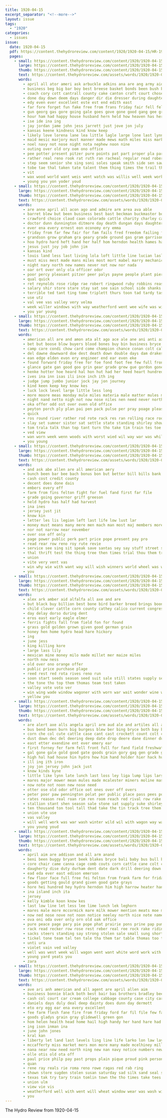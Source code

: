 ```yaml
---
title: 1920-04-15
excerpt_separator: "<!--more-->"
layout: issue
tags:
  - "1920"
categories:
  - issues
issue:
  date: 1920-04-15
  pdf: https://content.thehydroreview.com/content/1920/1920-04-15/HR-1920-04-15.pdf
  pages:
    - small: https://content.thehydroreview.com/content/1920/1920-04-15/small/HR-1920-04-15-01.jpg
      large: https://content.thehydroreview.com/content/1920/1920-04-15/large/HR-1920-04-15-01.jpg
      thumb: https://content.thehydroreview.com/content/1920/1920-04-15/thumbnails/HR-1920-04-15-01.jpg
      text: https://content.thehydroreview.com/assets/words/1920/1920-04-15/HR-1920-04-15-01.txt
      words:
        - april all ator ameri ask arbuckle adkins ana are ang army aid and american
        - business beg big bar boy best breese basket bonds been bush bet barrett breath bound back ball but blend banner both bank bers billy beas board
        - coach cory cott cantrall county cake canton craft court chose come canyon class cause cop comes chambers curtain care credit clever cox cos city car
        - done day down deem days danger dir die dresser during daughter don duty
        - edy even ever excellent este est end edith east
        - far fore forget fun fake free from frans friday fair fell fellow fed found fond furne forts first few fine for funny faith furnish fand fund
        - gun georg gas gore going gale goes gove gone good gang gee grace
        - hour ham had happy house husband hern held how heaven has her hack hor holmes hen hing hinton high hydro him hattie handle home
        - ise ide ina ing
        - jay jordan jame john jess jarrett just jove jon july
        - kansas keene kindness kind know keep
        - likely love lorena lane lea little lagle large lone last lynn life lover legion lead lother law laughter
        - maid mesic marjory must manner made mews math miles miss mark money may monday much most
        - noel navy not nose night nota nephew noon nine
        - outing over old ory oom ono office
        - pee potter present pitzer pure points pat part proper pla paras per paul parent pay
        - rather real reno rook rat ruth ran racheal regular read rober round rates role rob rath ron rec road red
        - step seem senior she sing soni soles speak smith side sen saw sas swede sherlock state socia seen school star steel salad set see south special sum straight swedish sparks start
        - tobe tae thal taken tate talent them thing times the trail thousand too thomas than toher tha then till tho turn take town ted
        - vit
        - wax wood world want weis went watch was willis well week work while way wife will words wes why with
        - young you yon yoder youd
    - small: https://content.thehydroreview.com/content/1920/1920-04-15/small/HR-1920-04-15-02.jpg
      large: https://content.thehydroreview.com/content/1920/1920-04-15/large/HR-1920-04-15-02.jpg
      thumb: https://content.thehydroreview.com/content/1920/1920-04-15/thumbnails/HR-1920-04-15-02.jpg
      text: https://content.thehydroreview.com/assets/words/1920/1920-04-15/HR-1920-04-15-02.txt
      words:
        - are anne april all acon ago and admire arm area ava able
        - barret blew but been business best bast beckman buckmaster books blend burgman bethel besse bury bring big both back bouse byes
        - crawford choice claud caan colorado cattle charity charley car call cha came charles cedar clinton contractor christ church camel chance close can christian
        - doctor dunn dunnington ditmore day death dungan days daughter desire does
        - ever ena every ernest eon economy ery emma
        - friday from far few fair for fam fails fred freedom failing fitting fields ford first
        - grandson grow graham gra geary grade ground gas gram garrison good gibbs guest goodness george
        - hoo hydro hard heft hand her half hom herndon health hames handsome hamilton horse hands homes hall hundred hot herbert home high hed has had heir henry house hew him horr
        - jesus just joy job john jim
        - kansas kind
        - louis land less last living lola loft little line lucian lasley lone lines louie
        - must miss mest made mans miles most mort mabel marry mechanic monica monday minister matt min mee much meal may morning
        - night nary north new names never not now nor nada
        - oar ort over only ola officer odor
        - poor percy pleasant pitzer peer palys payne people plant pier place pool pent painting pump putt perfect part pay
        - qual quick
        - ret reynolds rose ridge rae robert ringwood ruby robbins reasons renee rolle rom
        - salary shir store stare stay sat see sain school side shanks she seas suit sick smoke sales sand seen sua sunday saturday star styles sister sei steffen spain storm such sas sun seat sue shank sion
        - terrible ted tant ting tome triplett thurs toon tad tardy taste than the tine thresher tao tat talkington them thy
        - use utz
        - val vee vas valley very velma
        - week willer windows with way weatherford went wee wife was wilt wash war work wayt workman wien wind walk world wages will wan ward wage
        - you yar young
    - small: https://content.thehydroreview.com/content/1920/1920-04-15/small/HR-1920-04-15-03.jpg
      large: https://content.thehydroreview.com/content/1920/1920-04-15/large/HR-1920-04-15-03.jpg
      thumb: https://content.thehydroreview.com/content/1920/1920-04-15/thumbnails/HR-1920-04-15-03.jpg
      text: https://content.thehydroreview.com/assets/words/1920/1920-04-15/HR-1920-04-15-03.txt
      words:
        - american all are and amon ata alt ago ace ale ane ani anti axe ater ang
        - bet but boose blow buyers blood bones buy bin business bryce been boots bor bye bass breeding bate blue bis back bank body beat billing bae bees bone bead best bie bump bring ber breed brakeman
        - camp care condi chow card come champion chance conan colt call candies calle coon check coll cant comes car conte colts coats comfort con company
        - del dawne downward doe dest death down double days dam drakes deep day dot due during
        - ean edge elden evon ery engineer end ear even eke
        - found forward friday free for foe fond foot fee few full front from fenty fale far face fair fand
        - glance gate gan good goo grin gear grade grew gue gordon gone general
        - henke hotter hoe heard hal hon hut had her heed heart hundred him hie hot hee has heres hor hour howe hand horse hale home hydro hold head high hind
        - ives ina inn isas ili ince inch ith ing
        - judge jump jumbo junior jock jay jon journey
        - kind keen keep key know kes
        - luck lock level large little less long
        - more moore meas monday mule miles materia male matter mules moira mares must may much mare mate many made moment mont main mans mile ming mine
        - night nand netto nigh not now nose niles nen need never north neck
        - oka offer odd ost over oven old office
        - peyton porch ply plan pai pen pack pulse per pray poage pleasure part
        - quick
        - ros round river rather rod rote rack res ran rolling race root roo roe rece roots run reason rear rate reach rus
        - slay set sumner sister sat settle state standing shirley show swift sage shun service study sharp sale sea smart speak spring struck sway seed salary she sho save shirey sell string sou speed stock sin shows silos son season steel six sill switch
        - tom trala talk than top tant turn tho take tim train tes toe thy tees table tune tony trom tin track tal taken tenn the trucks tia towne tears then thai toppi
        - ved view
        - wan worn week wenn woods with worst wied wil way war was while will wee wie wild win williams won window well wide wine watch want work wax weil write world wigg words
        - you young
    - small: https://content.thehydroreview.com/content/1920/1920-04-15/small/HR-1920-04-15-04.jpg
      large: https://content.thehydroreview.com/content/1920/1920-04-15/large/HR-1920-04-15-04.jpg
      thumb: https://content.thehydroreview.com/content/1920/1920-04-15/thumbnails/HR-1920-04-15-04.jpg
      text: https://content.thehydroreview.com/assets/words/1920/1920-04-15/HR-1920-04-15-04.txt
      words:
        - and ask abe allen are all american aery
        - bunch been bar bee bach bonus bon but better bill bills bank buy
        - cash cost credit county
        - decent does done dais
        - embers every eff
        - farm from fins felton fight for fuel fand first far file
        - grade going governor griff greeson
        - held hydro has half had harvest
        - ina ines
        - jersey just jit
        - know kin
        - letter les lis legion left last life low lust lar
        - money must means many mere men mach man most maj members more may million
        - nor not narrow near november
        - over ose off only
        - page power public perk part price pope present pay pro
        - read rear row reno roy rute revie
        - service see sing sit speak save santas sey say stuff street step soon sean stand subject such supply self state
        - thal thrift test the thing tree then times trial thou them truly tat than ton
        - union
        - vite very vent vas
        - win why wie with want way will wish winners world wheel was welcome wall war wilson wide words
        - you
    - small: https://content.thehydroreview.com/content/1920/1920-04-15/small/HR-1920-04-15-05.jpg
      large: https://content.thehydroreview.com/content/1920/1920-04-15/large/HR-1920-04-15-05.jpg
      thumb: https://content.thehydroreview.com/content/1920/1920-04-15/thumbnails/HR-1920-04-15-05.jpg
      text: https://content.thehydroreview.com/assets/words/1920/1920-04-15/HR-1920-04-15-05.txt
      words:
        - alex ark amber aid alfalfa all axe and are
        - but black buy billion best bone bird barker breed brings boone body batcher big
        - child clover cattle corn county cathey calico current congress chick cane
        - day delay dorso during dent
        - eros east early eagle elmer
        - ferris fights fall from field fon for found
        - grass gold golden grown given good german grain
        - honey hen home hydro head hare hickory
        - ing
        - june jess
        - king killing kore
        - large lass lily
        - mexican mine money milo made millet mer maize miles
        - north now ness
        - old over ono orange offer
        - public price purchase plage
        - reed rest red rota rives reno run
        - soon start seeds season seed suit sale still states supply senator short spring standard sell schrock stone strawberry school special state scott silver sweet sudan
        - the tone tho top them thomas team test taken
        - valley vote voto ver
        - win wing wade window wagoner with worn war wait wonder wine was white
        - yellow you
    - small: https://content.thehydroreview.com/content/1920/1920-04-15/small/HR-1920-04-15-06.jpg
      large: https://content.thehydroreview.com/content/1920/1920-04-15/large/HR-1920-04-15-06.jpg
      thumb: https://content.thehydroreview.com/content/1920/1920-04-15/thumbnails/HR-1920-04-15-06.jpg
      text: https://content.thehydroreview.com/assets/words/1920/1920-04-15/HR-1920-04-15-06.txt
      words:
        - are alert axe alls angela april arm aud ale and artiles all ago
        - bus bend been burn big burgess blew ber bing bryce both bay bers back bins boose black bull band bush bette brown but brink bet bare binder bank better buy bia best bent book bis burst
        - corn che col cute cattle case cant cast crockett count colt clear car cee champion call cloud company chip cap came con can come care coll colonel credit
        - dust down dec del deering deep date drop deere dane dinner due dear dies doctor
        - east etter exendine ent ever emery ear
        - first forney fer farm fell front full for fand field freshwater fight farrow fon feo face foot from
        - gal gone gale gold good gate goods grain gory gag gen grade gat grass given george
        - high hal had house hin hydro how him hand holder hier hack hush han home hie has head held hart horde horse half hay hands hold her
        - ill ing ith iron
        - joy jon jersey john jack just
        - know kinds kyne
        - little like lynn late lunch last loss ley liga lump lips lars lee lie left lida lien less let large
        - mares major mower mean mules made mcalester miners moline master mare man milk much mention moment miles more money
        - now note not noon new nose need
        - otter ose old odor office oot ones over off overs
        - peter poor paw pennington polat per public place pass pees point poll pounds pretty planter pry
        - rates reason real roan rim ren room reach red rival row rake rear redwood riding rate ris river rolling rae root roof
        - stallion stant shen season sale stone sat supply suke shirley scott stock seeds stand sen space shock see start sigh sumner stay station shoulders six she service saw san shoulder spring sol son steel sea save sons story step setting shook shir still side
        - ten thousand ton tool tall thad take the tin track tree them team then train top tout than tack tong tock too trom
        - union ute use
        - vas valley
        - will well work was war wash winter wild wil with wagon way wara whistle why welle weight walk white wages ware
        - you young youd
    - small: https://content.thehydroreview.com/content/1920/1920-04-15/small/HR-1920-04-15-07.jpg
      large: https://content.thehydroreview.com/content/1920/1920-04-15/large/HR-1920-04-15-07.jpg
      thumb: https://content.thehydroreview.com/content/1920/1920-04-15/thumbnails/HR-1920-04-15-07.jpg
      text: https://content.thehydroreview.com/assets/words/1920/1920-04-15/HR-1920-04-15-07.txt
      words:
        - april aim are addison and all arm anand
        - beni been buggy bryant beek blakes bryce bali baby bus bull bay bros bale binder bie bakley black bring bench boss bac but bear
        - core chair came canna cage comb couts corn cattle cane colt cook cant colonel chairs credit cute cash
        - daugherty dise duty durham dent date dark drill deering down day
        - ead eda ever east edison emerson
        - few floor face full free fei felton from frank farm for friday fee fresh field
        - goods getting gould grand given good gate grays
        - hore hei hundred hey hydro herndon him high harrow heater hana hole horse hare has head han her hoose hay hardware heard had
        - ina island inch ita
        - jersey
        - kelly kimble koon know kes
        - last low line let less lee lime lunch lek leghorn
        - mares male more mccormick mare milk mower mention meats moe man males miles
        - now ned nose nove not noon notice neeley north nice note name nor
        - ova oni oda over only orn old oak office
        - pure peace page pary pie pope phat prairie pons prine pap pump past public pose pas pet pack por per pleasure
        - rack read recker row rose rest reber real ree rock rake riding rate reese record round red
        - sacks steers standing say strong stolen sale small sung shorty springs stand south sae stone said sal single sweet smooth sey sell setting square scott stove show spring set son see sek seven sunn
        - tickel tone team tal ten tale tha them tar table thomas too thal the tor
        - unti ura
        - violet vain ved valley
        - well was west week will wagon went want white word work with weatherford wide wiant
        - young yard yeats you
        - zara
    - small: https://content.thehydroreview.com/content/1920/1920-04-15/small/HR-1920-04-15-08.jpg
      large: https://content.thehydroreview.com/content/1920/1920-04-15/large/HR-1920-04-15-08.jpg
      thumb: https://content.thehydroreview.com/content/1920/1920-04-15/thumbnails/HR-1920-04-15-08.jpg
      text: https://content.thehydroreview.com/assets/words/1920/1920-04-15/HR-1920-04-15-08.txt
      words:
        - ave ari anh american and all agent are april allen aim
        - business bonnie black both best bair bas brothers bradley bee barn brother burgess buys blue bank boyers but
        - cash col court car cream college cabbage county case city care char cen come clinton cases collar
        - daniels days duly deal deep dainty does dunn day dermott
        - eto ery egg ear ena every excellent
        - fee farm flesh fane fire from friday ford far fil file few fancy for fort
        - goods gladys grain gray glidewell green gon
        - hom helen health head home hail high handy her hand hare had hazel homa hydro hues
        - ing ison inman ina
        - june john jones
        - kral kan
        - liberty let land last levels ling line life larko lon law lay liga
        - mccafferty miss market mers mon more many made mcelhiney mill may
        - nana near now need north ning new nan navy notice numbers newton needs not
        - olle otis old ota off
        - paul price philp pay past props plain pique proud pink person penn pear port
        - quan
        - rene ray reals rie roma reno rowe ragas red rab ring
        - shown store sugden stolen susan saturday sad silk sand seal said spring sherman satin south sells summer school show state sharples supply sical sas sea saving shows sunshine
        - texas tak try tary train tomlin town the tho times take tees tol tate thoma tan tise
        - union ulm
        - view vie vis
        - weatherford well with went will wheat window wear was wash wil wee wach wind wat willis white worth week world wie works winter
        - you
---
```


The Hydro Review from 1920-04-15

<!--more-->

